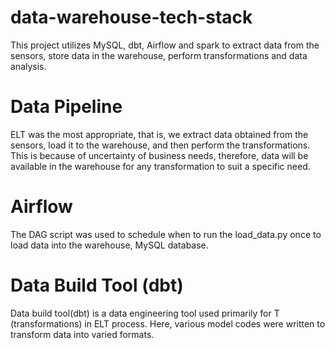 # data-warehouse-tech-stack
This project utilizes MySQL, dbt, Airflow and spark to extract data from the sensors, store data in the warehouse, perform transformations and data analysis.
# Data Pipeline
ELT was the most appropriate, that is, we extract data obtained from the sensors, load it to the warehouse, and then perform the transformations. This is because of uncertainty of business needs, therefore, data will be available in the warehouse for any transformation to suit a specific need.
# Airflow
The DAG script was used to schedule when to run the load_data.py once to load data into the warehouse, MySQL database.
# Data Build Tool (dbt)
Data build tool(dbt) is a data engineering tool used primarily for T (transformations) in ELT process. Here, various model codes were written to transform data into varied formats.

